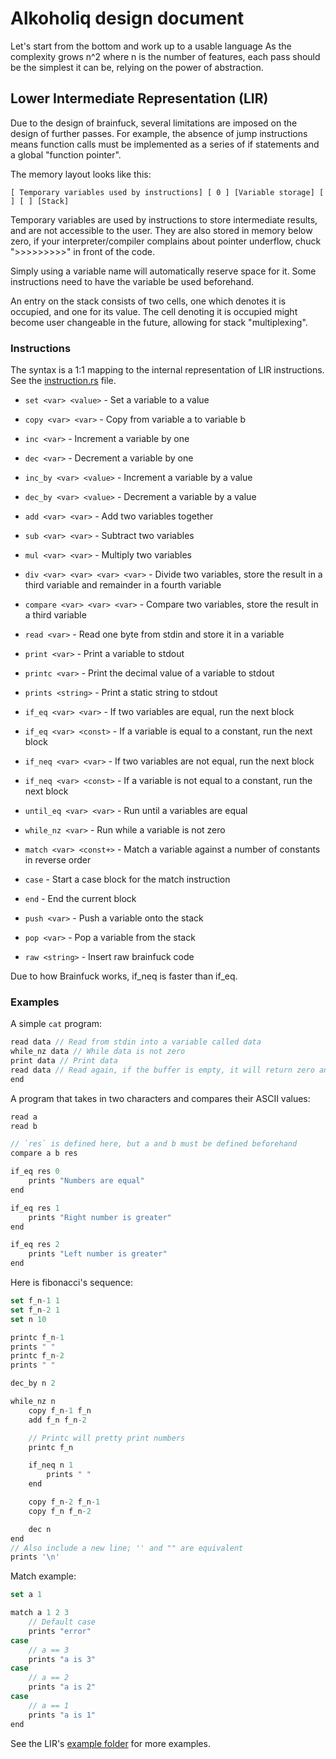 # Alkoholiq design document

Let's start from the bottom and work up to a usable language
As the complexity grows n^2 where n is the number of features, each pass should be the simplest it can be, relying on
the
power of abstraction.

## Lower Intermediate Representation (LIR)

Due to the design of brainfuck, several limitations are imposed on the design of further passes.
For example, the absence of jump instructions means function calls must be implemented as a series of if statements and a global "function pointer".

The memory layout looks like this:

```
[ Temporary variables used by instructions] [ 0 ] [Variable storage] [ ] [ ] [Stack]
```

Temporary variables are used by instructions to store intermediate results, and are not accessible to the user.
They are also stored in memory below zero, if your interpreter/compiler complains about pointer underflow, chuck ">>>>>>>>>" in front of the code.

Simply using a variable name will automatically reserve space for it. Some instructions need to have the variable be
used beforehand.

An entry on the stack consists of two cells, one which denotes it is occupied, and one for its value.
The cell denoting it is occupied might become user changeable in the future, allowing for stack "multiplexing".

### Instructions

The syntax is a 1:1 mapping to the internal representation of LIR instructions. See the [instruction.rs](https://github.com/3top1a/alkoholiq/blob/main/src/lir/instruction.rs) file.

- `set <var> <value>` - Set a variable to a value
- `copy <var> <var>` - Copy from variable a to variable b

- `inc <var>` - Increment a variable by one
- `dec <var>` - Decrement a variable by one
- `inc_by <var> <value>` - Increment a variable by a value
- `dec_by <var> <value>` - Decrement a variable by a value

- `add <var> <var>` - Add two variables together
- `sub <var> <var>` - Subtract two variables
- `mul <var> <var>` - Multiply two variables
- `div <var> <var> <var> <var>` - Divide two variables, store the result in a third variable and remainder in a fourth variable
- `compare <var> <var> <var>` - Compare two variables, store the result in a third variable

- `read <var>` - Read one byte from stdin and store it in a variable
- `print <var>` - Print a variable to stdout
- `printc <var>` - Print the decimal value of a variable to stdout
- `prints <string>` - Print a static string to stdout

- `if_eq <var> <var>` - If two variables are equal, run the next block
- `if_eq <var> <const>` - If a variable is equal to a constant, run the next block
- `if_neq <var> <var>` - If two variables are not equal, run the next block
- `if_neq <var> <const>` - If a variable is not equal to a constant, run the next block
- `until_eq <var> <var>` - Run until a variables are equal
- `while_nz <var>` - Run while a variable is not zero
- `match <var> <const+>` - Match a variable against a number of constants in reverse order
- `case` - Start a case block for the match instruction
- `end` - End the current block

- `push <var>` - Push a variable onto the stack
- `pop <var>` - Pop a variable from the stack

- `raw <string>` - Insert raw brainfuck code


Due to how Brainfuck works, if_neq is faster than if_eq.

### Examples

A simple `cat` program:

```js
read data // Read from stdin into a variable called data
while_nz data // While data is not zero
print data // Print data
read data // Read again, if the buffer is empty, it will return zero and exit the loop
end
```

A program that takes in two characters and compares their ASCII values:

```js
read a
read b

// `res` is defined here, but a and b must be defined beforehand
compare a b res

if_eq res 0
    prints "Numbers are equal"
end

if_eq res 1
    prints "Right number is greater"
end

if_eq res 2
    prints "Left number is greater"
end
```


Here is fibonacci's sequence:

```js
set f_n-1 1
set f_n-2 1
set n 10

printc f_n-1
prints " "
printc f_n-2
prints " "

dec_by n 2

while_nz n
    copy f_n-1 f_n
    add f_n f_n-2

    // Printc will pretty print numbers
    printc f_n

    if_neq n 1
        prints " "
    end

    copy f_n-2 f_n-1
    copy f_n f_n-2

    dec n
end
// Also include a new line; '' and "" are equivalent
prints '\n'
```

Match example:

```js
set a 1

match a 1 2 3
    // Default case
    prints "error"
case
    // a == 3
    prints "a is 3"
case
    // a == 2
    prints "a is 2"
case
    // a == 1
    prints "a is 1"
end
```

See the LIR's [example folder](https://github.com/3top1a/alkoholiq/tree/main/examples/lir) for more examples.
